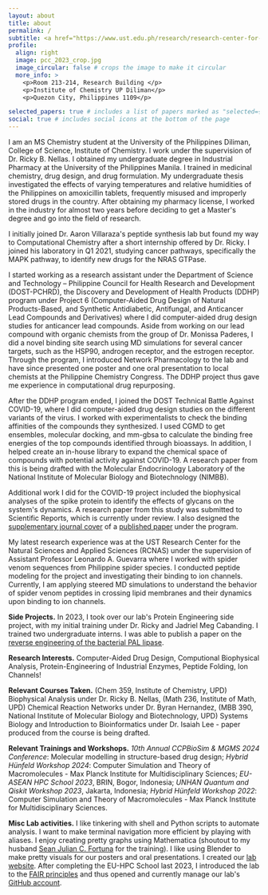 ```yaml
---
layout: about
title: about
permalink: /
subtitle: <a href="https://www.ust.edu.ph/research/research-center-for-the-natural-and-applied-sciences/"> RCNAS, UST </a>. <a href="https://goodvibeslab-upd.github.io//goodvibeslab-upd/"> good ViBEs Laboratory, UPD </a>. <a href="https://www.facebook.com/people/Philippine-Spider-Venom-Research/100064025140687"> GAGAMBA Project </a>. CADD. Protein Engineering. ML for Peptide Folding.
profile:
  align: right
  image: pcc_2023_crop.jpg
  image_circular: false # crops the image to make it circular
  more_info: >
    <p>Room 213-214, Research Building </p>
    <p>Institute of Chemistry UP Diliman</p>
    <p>Quezon City, Philippines 1109</p>

selected_papers: true # includes a list of papers marked as "selected={true}"
social: true # includes social icons at the bottom of the page
---
```


I am an MS Chemistry student at the University of the Philippines Diliman, College of Science, Institute of Chemistry. I work under the supervision of Dr. Ricky B. Nellas. I obtained my undergraduate degree in Industrial Pharmacy at the University of the Philippines Manila. I trained in medicinal chemistry, drug design, and drug formulation. My undergraduate thesis investigated the effects of varying temperatures and relative humidities of the Philippines on amoxicillin tablets, frequently misused and improperly stored drugs in the country. After obtaining my pharmacy license, I worked in the industry for almost two years before deciding to get a Master's degree and go into the field of research.

I initially joined Dr. Aaron Villaraza's peptide synthesis lab but found my way to Computational Chemistry after a short internship offered by Dr. Ricky. I joined his laboratory in Q1 2021, studying cancer pathways, specifically the MAPK pathway, to identify new drugs for the NRAS GTPase. 

I started working as a research assistant under the Department of Science and Technology – Philippine Council for Health Research and Development (DOST-PCHRD), the Discovery and Development of Health Products (DDHP) program under Project 6 (Computer-Aided Drug Design of Natural Products-Based, and Synthetic Antidiabetic, Antifungal, and Anticancer Lead Compounds and Derivatives) where I did computer-aided drug design studies for anticancer lead compounds. Aside from working on our lead compound with organic chemists from the group of Dr. Monissa Paderes, I did a novel binding site search using MD simulations for several cancer targets, such as the HSP90, androgen receptor, and the estrogen receptor. Through the program, I introduced Network Pharmacology to the lab and have since presented one poster and one oral presentation to local chemists at the Philippine Chemistry Congress. The DDHP project thus gave me experience in computational drug repurposing.

After the DDHP program ended, I joined the DOST Technical Battle Against COVID-19, where I did computer-aided drug design studies on the different variants of the virus. I worked with experimentalists to check the binding affinities of the compounds they synthesized. I used CGMD to get ensembles, molecular docking, and mm-gbsa to calculate the binding free energies of the top compounds identified through bioassays. In addition, I helped create an in-house library to expand the chemical space of compounds with potential activity against COVID-19. A research paper from this is being drafted with the Molecular Endocrinology Laboratory of the National Institute of Molecular Biology and Biotechnology (NIMBB). 

Additional work I did for the COVID-19 project included the biophysical analyses of the spike protein to identify the effects of glycans on the system's dynamics. A research paper from this study was submitted to Scientific Reports, which is currently under review. I also designed the [supplementary journal cover](https://pubs.acs.org/cms/10.1021/acsodf.2023.8.issue-48/asset/acsodf.2023.8.issue-48.largecover-2.jpg) of a [published paper](https://pubs.acs.org/doi/full/10.1021/acsomega.3c04007) under the program.

My latest research experience was at the UST Research Center for the Natural Sciences and Applied Sciences (RCNAS) under the supervision of Assistant Professor Leonardo A. Guevarra where I worked with spider venom sequences from Philippine spider species. I conducted peptide modeling for the project and investigating their binding to ion channels. Currently, I am applying steered MD simulations to understand the behavior of spider venom peptides in crossing lipid membranes and their dynamics upon binding to ion channels.

**Side Projects.** In 2023, I took over our lab's Protein Engineering side project, with my initial training under Dr. Ricky and Jadriel Meg Cabanding. I trained two undergraduate interns. I was able to publish a paper on the [reverse engineering of the bacterial PAL lipase](https://www.sciencedirect.com/science/article/abs/pii/S0003986124003485). 

**Research Interests.** Computer-Aided Drug Design, Computional Biophysical Analysis, Protein-Engineering of Industrial Enzymes, Peptide Folding, Ion Channels!

**Relevant Courses Taken.** (Chem 359, Institute of Chemistry, UPD) Biophysical Analysis under Dr. Ricky B. Nellas, (Math 236, Institute of Math, UPD) Chemical Reaction Networks under Dr. Byran Hernandez, (MBB 390, National Institute of Molecular Biology and Biotechnology, UPD) Systems Biology and Introduction to Bioinformatics under Dr. Isaiah Lee - paper produced from the course is being drafted.

**Relevant Trainings and Workshops.**  _10th Annual CCPBioSim & MGMS 2024 Conference_: Molecular modelling in structure-based drug design; _Hybrid Hünfeld Workshop 2024_: Computer Simulation and Theory of Macromolecules - Max Planck Institute for Multidisciplinary Sciences; _EU-ASEAN HPC School 2023_, BRIN, Bogor, Indonesia; _UNHAN Quantum and Qiskit Workshop 2023_, Jakarta, Indonesia; _Hybrid Hünfeld Workshop 2022_: Computer Simulation and Theory of Macromolecules - Max Planck Institute for Multidisciplinary Sciences.

**Misc Lab activities.** I like tinkering with shell and Python scripts to automate analysis. I want to make terminal navigation more efficient by playing with aliases. I enjoy creating pretty graphs using Mathematica (shoutout to my husband [Sean Julian C. Fortuna](https://github.com/slashdotfield) for the training). I like using Blender to make pretty visuals for our posters and oral presentations. I created our [lab website](https://goodvibeslab-upd.github.io//goodvibeslab-upd/). After completing the EU-HPC School last 2023, I introduced the lab to the [FAIR principles](https://www.openaire.eu/how-to-make-your-data-fair) and thus opened and currently manage our lab's [GitHub account](https://github.com/goodvibeslab-upd).
